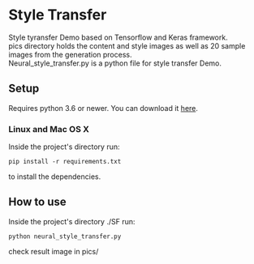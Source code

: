 # Style Transfer
Style tyransfer Demo based on Tensorflow and Keras framework.   
pics  directory holds the content and style images as well as 20 sample images from the generation process.   
Neural_style_transfer.py is a python file for style transfer Demo.   

##  Setup   
Requires python 3.6 or newer. You can download it [here](https://www.python.org/downloads/).      

### Linux and Mac OS X   
Inside the project's directory  run:   
```   
pip install -r requirements.txt   
``` 
to install the dependencies.   

## How to use   
Inside the project's directory ./SF run:
```
python neural_style_transfer.py 
```
check result image in pics/    
